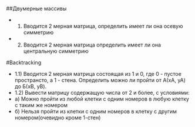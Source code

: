 ##Двумерные массивы

* 1) Вводится 2 мерная матрица, определить имеет ли она осевую симметрию
* 2) Вводится 2 мерная матрица определить имеет ли она центральную симметрию

#Backtracking

* 1.1) Вводится 2 мерная матрица состоящая из 1 и 0, где 0 - пустое пространсто, а 1 - стена.
Определить можно ли пройти от А(xA, yA) до Б(xB, yB).
* 1.2) Вывести матрицу содержащую числа от 2 и более, с условиями:
 * а) Можно пройти из любой клетки с одним номеров в любую клетку с таким же номером
 * б) Нельзя пройти из клетки с одним номеров в клетку с другим номером(очевидно кроме 1-стен)
